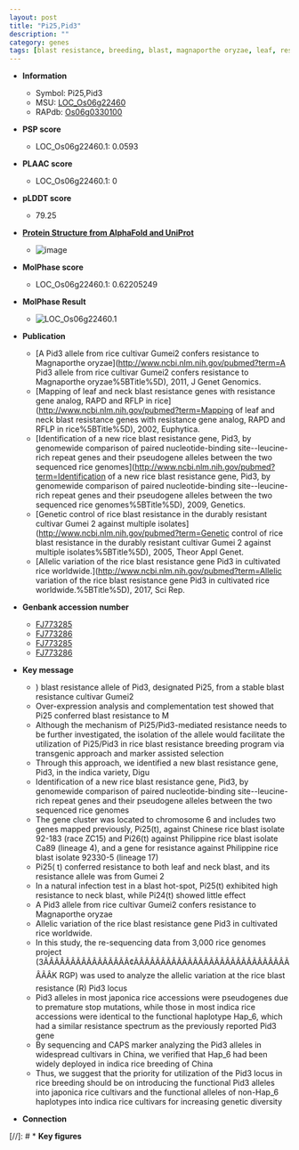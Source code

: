 ```yaml
---
layout: post
title: "Pi25,Pid3"
description: ""
category: genes
tags: [blast resistance, breeding, blast, magnaporthe oryzae, leaf, resistance]
---
```


* **Information**  
    + Symbol: Pi25,Pid3  
    + MSU: [LOC_Os06g22460](http://rice.plantbiology.msu.edu/cgi-bin/ORF_infopage.cgi?orf=LOC_Os06g22460)  
    + RAPdb: [Os06g0330100](http://rapdb.dna.affrc.go.jp/viewer/gbrowse_details/irgsp1?name=Os06g0330100)  

* **PSP score**  
    + LOC_Os06g22460.1: 0.0593 

* **PLAAC score**  
    + LOC_Os06g22460.1: 0 

* **pLDDT score**
    + 79.25

* **[Protein Structure from AlphaFold and UniProt](https://www.uniprot.org/uniprotkb/A0A0P0WWC3/entry#structure)**
    + ![image](https://ricepsp.github.io/images/A/AF-A0A0P0WWC3-F1.png)

* **MolPhase score**
    + LOC_Os06g22460.1: 0.62205249

* **MolPhase Result**
    + ![LOC_Os06g22460.1](https://304243504.github.io/Pictures/LOC_Os06g/LOC_Os06g22460.1.png)

* **Publication**  
    + [A Pid3 allele from rice cultivar Gumei2 confers resistance to Magnaporthe oryzae](http://www.ncbi.nlm.nih.gov/pubmed?term=A Pid3 allele from rice cultivar Gumei2 confers resistance to Magnaporthe oryzae%5BTitle%5D), 2011, J Genet Genomics.
    + [Mapping of leaf and neck blast resistance genes with resistance gene analog, RAPD and RFLP in rice](http://www.ncbi.nlm.nih.gov/pubmed?term=Mapping of leaf and neck blast resistance genes with resistance gene analog, RAPD and RFLP in rice%5BTitle%5D), 2002, Euphytica.
    + [Identification of a new rice blast resistance gene, Pid3, by genomewide comparison of paired nucleotide-binding site--leucine-rich repeat genes and their pseudogene alleles between the two sequenced rice genomes](http://www.ncbi.nlm.nih.gov/pubmed?term=Identification of a new rice blast resistance gene, Pid3, by genomewide comparison of paired nucleotide-binding site--leucine-rich repeat genes and their pseudogene alleles between the two sequenced rice genomes%5BTitle%5D), 2009, Genetics.
    + [Genetic control of rice blast resistance in the durably resistant cultivar Gumei 2 against multiple isolates](http://www.ncbi.nlm.nih.gov/pubmed?term=Genetic control of rice blast resistance in the durably resistant cultivar Gumei 2 against multiple isolates%5BTitle%5D), 2005, Theor Appl Genet.
    + [Allelic variation of the rice blast resistance gene Pid3 in cultivated rice worldwide.](http://www.ncbi.nlm.nih.gov/pubmed?term=Allelic variation of the rice blast resistance gene Pid3 in cultivated rice worldwide.%5BTitle%5D), 2017, Sci Rep.

* **Genbank accession number**  
    + [FJ773285](http://www.ncbi.nlm.nih.gov/nuccore/FJ773285)
    + [FJ773286](http://www.ncbi.nlm.nih.gov/nuccore/FJ773286)
    + [FJ773285](http://www.ncbi.nlm.nih.gov/nuccore/FJ773285)
    + [FJ773286](http://www.ncbi.nlm.nih.gov/nuccore/FJ773286)

* **Key message**  
    + ) blast resistance allele of Pid3, designated Pi25, from a stable blast resistance cultivar Gumei2
    + Over-expression analysis and complementation test showed that Pi25 conferred blast resistance to M
    + Although the mechanism of Pi25/Pid3-mediated resistance needs to be further investigated, the isolation of the allele would facilitate the utilization of Pi25/Pid3 in rice blast resistance breeding program via transgenic approach and marker assisted selection
    + Through this approach, we identified a new blast resistance gene, Pid3, in the indica variety, Digu
    + Identification of a new rice blast resistance gene, Pid3, by genomewide comparison of paired nucleotide-binding site--leucine-rich repeat genes and their pseudogene alleles between the two sequenced rice genomes
    + The gene cluster was located to chromosome 6 and includes two genes mapped previously, Pi25(t), against Chinese rice blast isolate 92-183 (race ZC15) and Pi26(t) against Philippine rice blast isolate Ca89 (lineage 4), and a gene for resistance against Philippine rice blast isolate 92330-5 (lineage 17)
    + Pi25( t) conferred resistance to both leaf and neck blast, and its resistance allele was from Gumei 2
    + In a natural infection test in a blast hot-spot, Pi25(t) exhibited high resistance to neck blast, while Pi24(t) showed little effect
    + A Pid3 allele from rice cultivar Gumei2 confers resistance to Magnaporthe oryzae
    + Allelic variation of the rice blast resistance gene Pid3 in cultivated rice worldwide.
    + In this study, the re-sequencing data from 3,000 rice genomes project (3ÃÂÃÂÃÂÃÂÃÂÃÂÃÂÃÂ¢ÃÂÃÂÃÂÃÂÃÂÃÂÃÂÃÂÃÂÃÂÃÂÃÂÃÂÃÂÃÂÃÂK RGP) was used to analyze the allelic variation at the rice blast resistance (R) Pid3 locus
    + Pid3 alleles in most japonica rice accessions were pseudogenes due to premature stop mutations, while those in most indica rice accessions were identical to the functional haplotype Hap_6, which had a similar resistance spectrum as the previously reported Pid3 gene
    + By sequencing and CAPS marker analyzing the Pid3 alleles in widespread cultivars in China, we verified that Hap_6 had been widely deployed in indica rice breeding of China
    + Thus, we suggest that the priority for utilization of the Pid3 locus in rice breeding should be on introducing the functional Pid3 alleles into japonica rice cultivars and the functional alleles of non-Hap_6 haplotypes into indica rice cultivars for increasing genetic diversity

* **Connection**  

[//]: # * **Key figures**  


